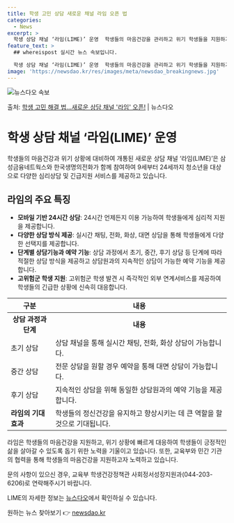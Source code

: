 ```yaml
---
title: 학생 고민 상담 새로운 채널 라임 오픈 법
categories:
  - News
excerpt: >
  학생 상담 채널 ‘라임(LIME)’ 운영  학생들의 마음건강을 관리하고 위기 학생들을 지원하기 위한 새로운 …
feature_text: >
  ## whereispost 실시간 뉴스 속보입니다.

  학생 상담 채널 ‘라임(LIME)’ 운영  학생들의 마음건강을 관리하고 위기 학생들을 지원하기 위한 새로운 …
image: 'https://newsdao.kr/res/images/meta/newsdao_breakingnews.jpg'
---
```


![뉴스다오 속보](https://newsdao.kr/res/images/meta/newsdao_breakingnews.jpg)

<p>출처: <a href="https://newsdao.kr/4340" rel="dofollow">학생 고민 해결 법…새로운 상담 채널 '라임' 오픈!</a> | 뉴스다오</p>

<h1>학생 상담 채널 ‘라임(LIME)’ 운영</h1>
<p data-ke-size="size16">학생들의 마음건강과 위기 상황에 대비하여 개통된 새로운 상담 채널 ‘라임(LIME)’은 삼성금융네트웍스와 한국생명의전화가 함께 참여하여 9세부터 24세까지 청소년을 대상으로 다양한 심리상담 및 긴급지원 서비스를 제공하고 있습니다.</p>

<h2 data-ke-size="size26">라임의 주요 특징</h2>
<ul>
<li><b>모바일 기반 24시간 상담</b>: 24시간 언제든지 이용 가능하여 학생들에게 심리적 지원을 제공합니다.</li>
<li><b>다양한 상담 방식 제공</b>: 실시간 채팅, 전화, 화상, 대면 상담을 통해 학생들에게 다양한 선택지를 제공합니다.</li>
<li><b>단계별 상담기능과 예약 기능</b>: 상담 과정에서 초기, 중간, 후기 상담 등 단계에 따라 적절한 상담 방식을 제공하고 상담원과의 지속적인 상담이 가능한 예약 기능을 제공합니다.</li>
<li><b>고위험군 학생 지원</b>: 고위험군 학생 발견 시 즉각적인 외부 연계서비스를 제공하여 학생들의 긴급한 상황에 신속히 대응합니다.</li>
</ul>
<table>
<thead>
<tr>
<th>구분</th>
<th>내용</th>
</tr>
</thead>
<tbody>
<tr>
<td style="text-align: center; height: 17px;"><b>상담 과정과 단계</b></td>
<td style="text-align: center; height: 17px;"><b>내용</b></td>
</tr>
<tr>
<td>초기 상담</td>
<td>상담 채널을 통해 실시간 채팅, 전화, 화상 상담이 가능합니다.</td>
</tr>
<tr>
<td>중간 상담</td>
<td>전문 상담을 원할 경우 예약을 통해 대면 상담이 가능합니다.</td>
</tr>
<tr>
<td>후기 상담</td>
<td>지속적인 상담을 위해 동일한 상담원과의 예약 기능을 제공합니다.</td>
</tr>
<tr>
<td><b>라임의 기대효과</b></td>
<td>학생들의 정신건강을 유지하고 향상시키는 데 큰 역할을 할 것으로 기대됩니다.</td>
</tr>
</tbody>
</table>
<p data-ke-size="size16">라임은 학생들의 마음건강을 지원하고, 위기 상황에 빠르게 대응하여 학생들이 긍정적인 삶을 살아갈 수 있도록 돕기 위한 노력을 기울이고 있습니다. 또한, 교육부와 민간 기관의 협력을 통해 학생들의 마음건강을 지원하고자 노력하고 있습니다.</p>
<p data-ke-size="size16">문의 사항이 있으신 경우, 교육부 학생건강정책관 사회정서성장지원과(044-203-6206)로 연락해주시기 바랍니다.</p>
<p data-ke-size="size16">LIME의 자세한 정보는 <a href="https://newsdao.kr/4340">뉴스다오</a>에서 확인하실 수 있습니다.</p> 

원하는 뉴스 찾아보기 👉 <a href="https://newsdao.kr" rel="dofollow">newsdao.kr</a>


